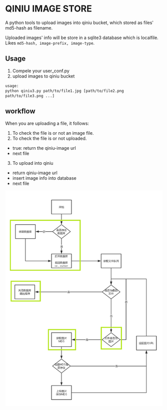 # QINIU IMAGE STORE

A python tools to upload images into qiniu bucket, which stored as files' md5-hash as filename.

Uploaded images' info will be store in a sqlite3 database which is localfile. Likes ` md5-hash, image-prefix, image-type `.

## Usage

1. Compele your user_conf.py
2. upload images to qiniu bucket

```
usage: 
python qiniu3.py path/to/file1.jpg [path/to/file2.png path/to/file3.png ...]
```


## workflow

When you are uploading a file, it follows:

1. To check the file is or not an image file.
2. To check the file is or not uploaded.
  + true: return the qiniu-image url 
  + next file
3. To upload into qiniu
  + return qiniu-image url
  + insert image info into database
  + next file

![qiniu3_workflow.png](./qiniu3_workflow.png)

